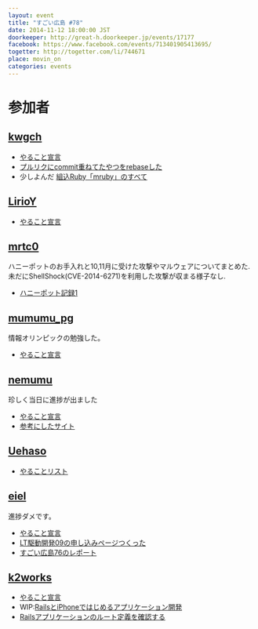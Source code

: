 ```yaml
---
layout: event
title: "すごい広島 #78"
date: 2014-11-12 18:00:00 JST
doorkeeper: http://great-h.doorkeeper.jp/events/17177
facebook: https://www.facebook.com/events/713401905413695/
togetter: http://togetter.com/li/744671
place: movin_on
categories: events
---
```


# 参加者


## [kwgch](https://github.com/kwgch)

* [やること宣言](https://github.com/great-h/great-h.github.io/issues/1358)
* [プルリクにcommit重ねてたやつをrebaseした](https://github.com/fulcrum-agile/fulcrum/pull/239)
* 少しよんだ [組込Ruby「mruby」のすべて](http://www.amazon.co.jp/dp/B00HZGBN58)


## [LirioY](http://twitter.com/LirioY)

* [やること宣言](https://github.com/great-h/great-h.github.io/issues/1349)


## [mrtc0](http://twitter.com/mrtc0)

ハニーポットのお手入れと10,11月に受けた攻撃やマルウェアについてまとめた.  
未だにShellShock(CVE-2014-6271)を利用した攻撃が収まる様子なし.  

* [ハニーポット記録1](http://mrt-k.github.io/honeypot/2014/11/18/%E3%83%8F%E3%83%8B%E3%83%BC%E3%83%9D%E3%83%83%E3%83%88%E8%A8%98%E9%8C%B21/)


## [mumumu_pg](http://twitter.com/mumumu_pg)

情報オリンピックの勉強した。

* [やること宣言](https://github.com/great-h/great-h.github.io/issues/1354)


## [nemumu](https://github.com/nemumu)

珍しく当日に進捗が出ました

* [やること宣言](https://github.com/great-h/great-h.github.io/issues/1355)
* [参考にしたサイト](http://morizyun.github.io/blog/twitter-bootstrap-templates/)


## [Uehaso](https://twitter.com/uehaso)

* [やることリスト](https://github.com/great-h/great-h.github.io/issues/1346)


## [eiel](http://eiel.info/)

進捗ダメです。

* [やること宣言](http://ltdd.doorkeeper.jp/events/17506)
* [LT駆動開発09の申し込みページつくった](https://github.com/great-h/great-h.github.io/issues/1347)
* [すごい広島76のレポート](https://www.facebook.com/great.hiroshima/posts/477960925679891)


## [k2works](https://github.com/k2works)

* [やること宣言](https://github.com/great-h/great-h.github.io/issues/1340)
* WIP:[RailsとiPhoneではじめるアプリケーション開発](https://github.com/k2works/rails_ios_appdev)
* [Railsアプリケーションのルート定義を確認する](https://gist.github.com/k2works/f704a3c8b8b79e2dacf0)
